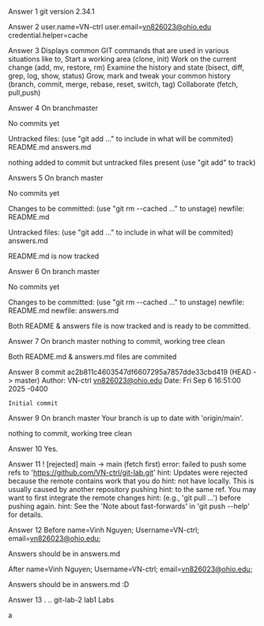 Answer 1
git version 2.34.1

Answer 2
user.name=VN-ctrl
user.email=vn826023@ohio.edu
credential.helper=cache

Answer 3
Displays common GIT commands that are used in various situations like to,
Start a working area (clone, init)
Work on the current change (add, mv, restore, rm)
Examine the history and state (bisect, diff, grep, log, show, status)
Grow, mark and tweak your common history (branch, commit, merge, rebase, reset, switch, tag)
Collaborate (fetch, pull,push)

Answer 4
On branchmaster

No commits yet

Untracked files:
    (use "git add <file>..." to include in what will be commited)
        README.md
        answers.md

nothing added to commit but untracked files present (use "git add" to track)

Answers 5
On branch master

No commits yet

Changes to be committed:
    (use "git rm --cached <file>..." to unstage)
          newfile:    README.md

Untracked files:
    (use "git add <file>..." to include in what will be commited)
          answers.md

README.md is now tracked

Answer 6
On branch master

No commits yet

Changes to be committed:
    (use "git rm --cached <file>..." to unstage)
          newfile:    README.md
          newfile:    answers.md

Both README & answers file is now tracked and is ready to be committed.

Answer 7
On branch master
nothing to commit, working tree clean

Both README.md & answers.md files are commited

Answer 8
commit ac2b811c4603547df6607295a7857dde33cbd419 (HEAD -> master)
Author: VN-ctrl <vn826023@ohio.edu>
Date:    Fri Sep 6 16:51:00 2025 -0400

    Initial commit

Answer 9 
On branch master
Your branch is up to date with 'origin/main'.

nothing to commit, working tree clean

Answer 10
Yes.

Answer 11
 ! [rejected]        main -> main (fetch first)
error: failed to push some refs to 'https://github.com/VN-ctrl/git-lab.git'
hint: Updates were rejected because the remote contains work that you do
hint: not have locally. This is usually caused by another repository pushing
hint: to the same ref. You may want to first integrate the remote changes
hint: (e.g., 'git pull ...') before pushing again.
hint: See the 'Note about fast-forwards' in 'git push --help' for details.

Answer 12
Before
name=Vinh Nguyen;
Username=VN-ctrl;
email=vn826023@ohio.edu;

Answers should be in answers.md 

After
name=Vinh Nguyen;
Username=VN-ctrl;
email=vn826023@ohio.edu;

Answers should be in answers.md :D

Answer 13
.  ..  git-lab-2  lab1	Labs

a